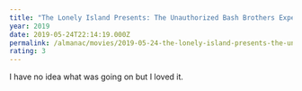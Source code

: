 ```yaml
---
title: "The Lonely Island Presents: The Unauthorized Bash Brothers Experience"
year: 2019
date: 2019-05-24T22:14:19.000Z
permalink: /almanac/movies/2019-05-24-the-lonely-island-presents-the-unauthorized-bash-brothers-experience/index.html
rating: 3
---
```


I have no idea what was going on but I loved it.